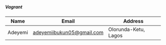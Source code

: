 ##### Vagrant

|Name|Email|Address|
|----|-----|-------|
|Adeyemi|adeyemiibukun05@gmail.com|Olorunda-Ketu, Lagos|

